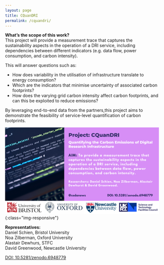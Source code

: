 ```yaml
---
layout: page
title: CQuanDRI
permalink: /cquandri/
---
```


**What’s the scope of this work?** <br>
This project will provide a measurement trace that captures the sustainability aspects in the operation of a DRI service, including dependencies between different indicators (e.g. data flow, power consumption, and carbon intensity). 

This will answer questions such as: <br>
- How does variability in the utilisation of infrastructure translate to energy consumption?
- Which are the indicators that minimise uncertainty of associated carbon footprints?
- How does the varying grid carbon intensity affect carbon footprints, and can this be exploited to reduce emissions?

By leveraging end-to-end data from the partners,this project aims to demonstrate the feasibility of service-level quantification of carbon footprints.
 
![cquandri](/images/7.png){:class="img-responsive"} 


**Representatives:** <br>
Daniel Schien, Bristol University <br>
Noa Zilberman, Oxford University <br>
Alastair Dewhurs, STFC <br>
David Greenwood, Newcastle University <br>

[DOI: 10.5281/zenodo.6948779](https://zenodo.org/record/6948779/)
